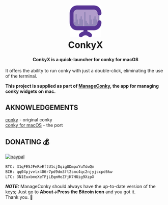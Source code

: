 <h1 align="center">
  <a><img src="icon.png" alt="ConkyX" width="100"></a>
  <br>
  ConkyX
  <br>
</h1>

<h4 align="center">ConkyX is a quick-launcher for conky for macOS</h4>

It offers the ability to run conky with just a double-click, eliminating the use of the terminal.

**This project is supplied as part of [ManageConky](https://github.com/Conky-for-macOS/Manage-Conky), the app for managing conky widgets on mac.**

## AKNOWLEDGEMENTS

[conky](https://github.com/brndnmtthws/conky) - original conky <br>
[conky for macOS](https://github.com/npyl/conky-for-macOS) - the port

## DONATING 💰

[![paypal](https://www.paypalobjects.com/en_US/i/btn/btn_donateCC_LG.gif)](https://www.paypal.com/cgi-bin/webscr?cmd=_s-xclick&hosted_button_id=NSV636CUWX754)

```
BTC: 31qFE5JFeReEftU1sjDqigUDmpxYuTdwQm
BCH: qq04pjvvlx406r7pd9dm3ft2smc4qc2njyjccpd6kw
LTC: 3N1EuxbmeXeTFjLEqmHeZfjK7HUig9XzpX
```

***NOTE:*** ManageConky should always have the up-to-date version of the keys; Just go to **About->Press the Bitcoin icon** and you got it. <br>
Thank you. :beers:
